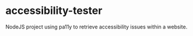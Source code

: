 # accessibility-tester
NodeJS project using pa11y to retrieve accessibility issues within a website. 
